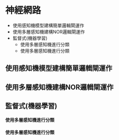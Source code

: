 # 神經網路
- 使用感知機模型建構簡單邏輯閘運作
- 使用多層感知機建構NOR邏輯閘運作
- 監督式(機器學習)
  - 使用多層感知機進行分類
  - 使用多層感知機進行分類

## 使用感知機模型建構簡單邏輯閘運作
## 使用多層感知機建構NOR邏輯閘運作
## 監督式(機器學習)
#### 使用多層感知機進行分類
#### 使用多層感知機進行分類
